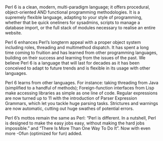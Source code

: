 Perl 6 is a clean, modern, multi-paradigm language; it offers procedural, object-oriented AND functional programming methodologies.
It is a supremely flexible language, adapting to your style of programming, whether that be quick one­liners for sysadmins, scripts to manage a database import, or the full stack of modules necessary to realise an entire website.

Perl 6 enhances Perl’s long­term appeal with a proper object system including roles, threading and multi­method dispatch.
It has spent a long time coming to fruition and has learned from other programming languages, building on their success and learning from the issues of the past.
We believe Perl 6 is a language that will last for decades as it has been conceived to adapt to future trends and is flexible in its usage with other languages.

Perl 6 learns from other languages.
For instance: taking threading from Java (simplified to a handful of methods); Foreign-function interfaces from Lisp make accessing libraries as simple as one line of code.
Regular expressions are now turned up to 11 with the introduction of Parser Expression Grammars, which let you tackle huge parsing tasks.
Strictures and warnings are now automatic, cutting out huge swathes of potential errors.

Perl 6’s mottos remain the same as Perl:
“Perl is different. In a nutshell, Perl is designed to make the easy jobs easy, without making the hard jobs impossible.” and “There Is More Than One Way To Do It”.
Now with even more -Ofun (optimized for fun) added.
